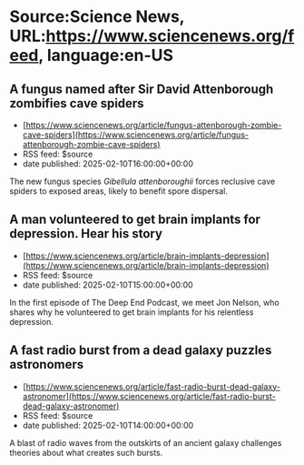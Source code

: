 # Source:Science News, URL:https://www.sciencenews.org/feed, language:en-US

## A fungus named after Sir David Attenborough zombifies cave spiders
 - [https://www.sciencenews.org/article/fungus-attenborough-zombie-cave-spiders](https://www.sciencenews.org/article/fungus-attenborough-zombie-cave-spiders)
 - RSS feed: $source
 - date published: 2025-02-10T16:00:00+00:00

The new fungus species <em>Gibellula attenboroughii</em> forces reclusive cave spiders to exposed areas, likely to benefit spore dispersal.

## A man volunteered to get brain implants for depression. Hear his story
 - [https://www.sciencenews.org/article/brain-implants-depression](https://www.sciencenews.org/article/brain-implants-depression)
 - RSS feed: $source
 - date published: 2025-02-10T15:00:00+00:00

In the first episode of The Deep End Podcast, we meet Jon Nelson, who shares why he volunteered to get brain implants for his relentless depression.

## A fast radio burst from a dead galaxy puzzles astronomers
 - [https://www.sciencenews.org/article/fast-radio-burst-dead-galaxy-astronomer](https://www.sciencenews.org/article/fast-radio-burst-dead-galaxy-astronomer)
 - RSS feed: $source
 - date published: 2025-02-10T14:00:00+00:00

A blast of radio waves from the outskirts of an ancient galaxy challenges theories about what creates such bursts.


